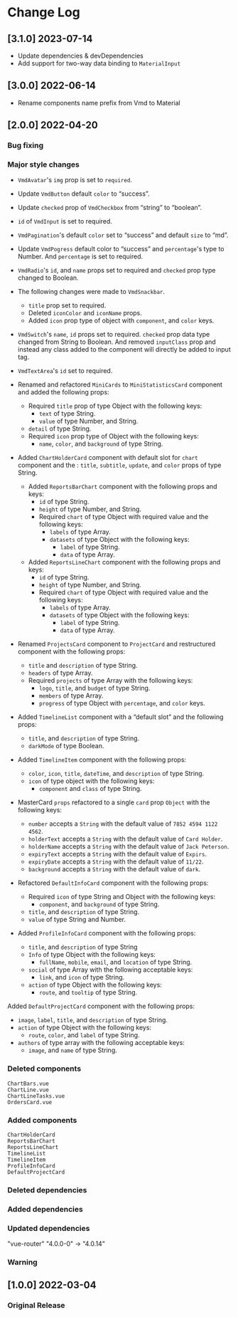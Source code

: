 # Change Log

## [3.1.0] 2023-07-14

- Update dependencies & devDependencies
- Add support for two-way data binding to `MaterialInput`

## [3.0.0] 2022-06-14

- Rename components name prefix from Vmd to Material

## [2.0.0] 2022-04-20

### Bug fixing

### Major style changes

- `VmdAvatar`'s `img` prop is set to `required`.
- Update `VmdButton` default `color` to “success”.
- Update `checked` prop of `VmdCheckbox` from “string” to “boolean”.
- `id` of `VmdInput` is set to required.
- `VmdPagination`'s default `color` set to “success” and default `size` to “md”.
- Update `VmdPogress` default color to “success” and `percentage`'s type to Number. And `percentage` is set to required.
- `VmdRadio`'s `id`, and `name` props set to required and `checked` prop type changed to Boolean.
- The following changes were made to `VmdSnackbar`.
  - `title` prop set to required.
  - Deleted `iconColor` and `iconName` props.
  - Added `icon` prop type of object with `component`, and `color` keys.
- `VmdSwitch`'s `name`, `id` props set to required. `checked` prop data type changed from String to Boolean. And removed `inputClass` prop and instead any class added to the component will directly be added to input tag.
- `VmdTextArea`'s `id` set to required.
- Renamed and refactored `MiniCards` to `MiniStatisticsCard` component and added the following props:

  - Required `title` prop of type Object with the following keys:
    - `text` of type String.
    - `value` of type Number, and String.
  - `detail` of type String.
  - Required `icon` prop type of Object with the following keys:
    - `name`, `color`, and `background` of type String.

- Added `ChartHolderCard` component with default slot for `chart` component and the : `title`, `subtitle`, `update`, and `color` props of type String.
  - Added `ReportsBarChart` component with the following props and keys:
    - `id` of type String.
    - `height` of type Number, and String.
    - Required `chart` of type Object with required value and the following keys:
      - `labels` of type Array.
      - `datasets` of type Object with the following keys:
        - `label` of type String.
        - `data` of type Array.
  - Added `ReportsLineChart` component with the following props and keys:
    - `id` of type String.
    - `height` of type Number, and String.
    - Required `chart` of type Object with required value and the following keys:
      - `labels` of type Array.
      - `datasets` of type Object with the following keys:
        - `label` of type String.
        - `data` of type Array.
- Renamed `ProjectsCard` component to `ProjectCard` and restructured component with the following props:
  - `title` and `description` of type String.
  - `headers` of type Array.
  - Required `projects` of type Array with the following keys:
    - `logo`, `title`, and `budget` of type String.
    - `members` of type Array.
    - `progress` of type Object with `percentage`, and `color` keys.
- Added `TimelineList` component with a “default slot” and the following props:
  - `title`, and `description` of type String.
  - `darkMode` of type Boolean.
- Added `TimelineItem` component with the following props:
  - `color`, `icon`, `title`, `dateTime`, and `description` of type String.
  - `icon` of type object with the following keys:
    - `component` and `class` of type String.
- MasterCard `props` refactored to a single `card` prop `Object` with the following keys:
  - `number` accepts a `String` with the default value of `7852 4594 1122 4562`.
  - `holderText` accepts a `String` with the default value of `Card Holder`.
  - `holderName` accepts a `String` with the default value of `Jack Peterson`.
  - `expiryText` accepts a `String` with the default value of `Expirs`.
  - `expiryDate` accepts a `String` with the default value of `11/22`.
  - `background` accepts a `String` with the default value of `dark`.
- Refactored `DefaultInfoCard` component with the following props:
  - Required `icon` of type String and Object with the following keys:
    - `component`, and `background` of type String.
  - `title`, and `description` of type String.
  - `value` of type String and Number.
- Added `ProfileInfoCard` component with the following props:
  - `title`, and `description` of type String
  - `Info` of type Object with the following keys:
    - `fullName`, `mobile`, `email`, and `location` of type String.
  - `social` of type Array with the following acceptable keys:
    - `link`, and `icon` of type String.
  - `action` of type Object with the following keys:
    - `route`, and `tooltip` of type String.

Added `DefaultProjectCard` component with the following props:

- `image`, `label`, `title`, and `description` of type String.
- `action` of type Object with the following keys:
  - `route`, `color`, and `label` of type String.
- `authors` of type array with the following acceptable keys:
  - `image`, and `name` of type String.

### Deleted components

```
ChartBars.vue
ChartLine.vue
ChartLineTasks.vue
OrdersCard.vue
```

### Added components

```
ChartHolderCard
ReportsBarChart
ReportsLineChart
TimelineList
TimelineItem
ProfileInfoCard
DefaultProjectCard
```

### Deleted dependencies

### Added dependencies

### Updated dependencies

"vue-router" "4.0.0-0" -> "4.0.14"

### Warning

## [1.0.0] 2022-03-04

### Original Release
